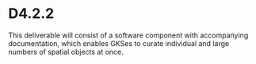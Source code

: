 # D4.2.2
This deliverable will consist of a software component with accompanying documentation, which enables GKSes to curate individual and large numbers of spatial objects at once.
